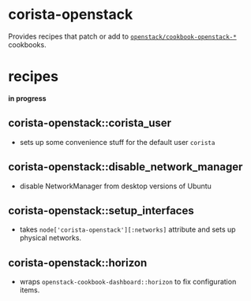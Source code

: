 # corista-openstack
Provides recipes that patch or add to [`openstack/cookbook-openstack-*`](https://github.com/openstack?q=cookbook-openstack-) cookbooks.

# recipes
__in progress__

## corista-openstack::corista_user
* sets up some convenience stuff for the default user `corista`

## corista-openstack::disable_network_manager
* disable NetworkManager from desktop versions of Ubuntu

## corista-openstack::setup_interfaces
* takes `node['corista-openstack'][:networks]` attribute and sets up physical networks.

## corista-openstack::horizon
* wraps `openstack-cookbook-dashboard::horizon` to fix configuration items.
